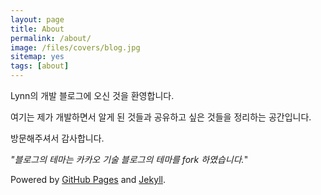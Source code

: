 ```yaml
---
layout: page
title: About
permalink: /about/
image: /files/covers/blog.jpg
sitemap: yes
tags: [about]
---
```


Lynn의 개발 블로그에 오신 것을 환영합니다.

여기는 제가 개발하면서 알게 된 것들과 공유하고 싶은 것들을 정리하는 공간입니다.

방문해주셔서 감사합니다.





*"블로그의 테마는 카카오 기술 블로그의 테마를 fork 하였습니다.*"

Powered by [GitHub Pages](https://pages.github.com) and [Jekyll](https://jekyllrb.com).


